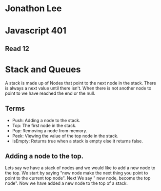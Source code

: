 # Jonathon Lee
# Javascript 401
## Read 12

# Stack and Queues
A stack is made up of Nodes that point to the next node in the stack. There is always a next value until there isn't. When there is not another node to point to we have reached the end or the null. 

## Terms
- Push: Adding a node to the stack.
- Top: The first node in the stack.
- Pop: Removing a node from memory.
- Peek: Viewing the value of the top node in the stack.
- IsEmpty: Returns true when a stack is empty else it returns false.

## Adding a node to the top.
Lets say we have a stack of nodes and we would like to add a new node to the top.
We start by saying "new node make the next thing you point to point to the current top node". Next We say " new node, become the top node". Now we have added a new node to the top of a stack.